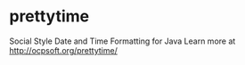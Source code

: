 prettytime
==========

Social Style Date and Time Formatting for Java
Learn more at http://ocpsoft.org/prettytime/
